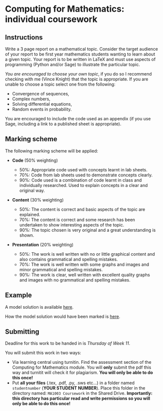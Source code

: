 # Computing for Mathematics: individual coursework

## Instructions

Write a 3 page report on a mathematical topic. Consider the target audience of your report to be first year mathematics students wanting to learn about a given topic. Your report is to be written in LaTeX and must use aspects of programming (Python and/or Sage) to illustrate the particular topic.

*You are encouraged to choose your own topic*, if you do so I recommend checking with me (Vince Knight) that the topic is appropriate. If you are unable to choose a topic select one from the following:

- Convergence of sequences,
- Complex numbers,
- Solving differential equations,
- Random events in probability.

You are encouraged to include the code used as an appendix (if you use Sage, including a link to a published sheet is appropriate).

## Marking scheme

The following marking scheme will be applied:

- **Code** (50% weighting)
    - 50%: Appropriate code used with concepts learnt in lab sheets.
    - 70%: Code from lab sheets used to demonstrate concepts clearly.
    - 90%: Code used is a combination of code learnt in class and individually researched. Used to explain concepts in a clear and original way.

- **Content** (30% weighting)
    - 50%: The content is correct and basic aspects of the topic are explained.
    - 70%: The content is correct and some research has been undertaken to show interesting aspects of the topic.
    - 90%: The topic chosen is very original and a great understanding is shown.

- **Presentation** (20% weighting)
    - 50%: The work is well written with no or little graphical content and also contains grammatical and spelling mistakes.
    - 70%: The work is well written with some graphs and images and minor grammatical and spelling mistakes.
    - 90%: The work is clear, well written with excellent quality graphs and images with no grammatical and spelling mistakes.

## Example

A model solution is available [here](http://goo.gl/ly8fdG).

How the model solution would have been marked is [here](https://www.writelatex.com/read/qcjzqvbrmsfq).

## Submitting

Deadline for this work to be handed in is *Thursday of Week 11*.

You will submit this work in two ways:

- Via learning central using turnitin. Find the assessment section of the Computing for Mathematics module. You will **only** submit the pdf this way and turnitit will check it for plagiarism. **You will only be able to do this once!**
- Put **all your files** (.tex, .pdf, .py, .sws etc...) in a folder named `studentnumber` (**YOUR STUDENT NUMBER**). Place this folder in the directory named: `MA1003 Coursework` in the Shared Drive. **Importantly: this directory has particular read and write permissions so you will only be able to do this once!**
